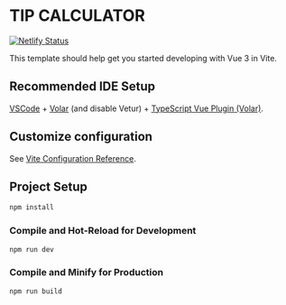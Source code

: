 # TIP CALCULATOR
[![Netlify Status](https://api.netlify.com/api/v1/badges/23a989ff-ccf8-4fd6-b79a-d4bd7cd54812/deploy-status)](https://app.netlify.com/sites/stupendous-stroopwafel-ca4d5a/deploys)

This template should help get you started developing with Vue 3 in Vite.

## Recommended IDE Setup

[VSCode](https://code.visualstudio.com/) + [Volar](https://marketplace.visualstudio.com/items?itemName=Vue.volar) (and disable Vetur) + [TypeScript Vue Plugin (Volar)](https://marketplace.visualstudio.com/items?itemName=Vue.vscode-typescript-vue-plugin).

## Customize configuration

See [Vite Configuration Reference](https://vitejs.dev/config/).

## Project Setup

```sh
npm install
```

### Compile and Hot-Reload for Development

```sh
npm run dev
```

### Compile and Minify for Production

```sh
npm run build
```
